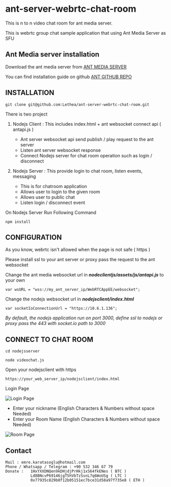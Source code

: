 # ant-server-webrtc-chat-room
This is n to n video chat room for ant media server. 

This is webrtc group chat sample application  that using Ant Media Server as SFU

Ant Media server installation
---------------------------------
Download the ant media server from [ANT MEDIA SERVER]

You can find installation guide on github [ANT GITHUB REPO]


INSTALLATION
---------------------------------
```
git clone git@github.com:Lethea/ant-server-webrtc-chat-room.git
```

 There is two project 
1. Nodejs Client : This includes index.html + ant websocket connect api ( antapi.js )
   * Ant server websocket api send publish / play request to the ant server 
   * Listen ant server websocket response 
   * Connect Nodejs server for chat room operation such as login / disconnect 
   
2. Nodejs Server : This provide login to chat room, listen events, messaging
   * This is for chatroom application
   * Allows user to login to the given room
   * Allows user to public chat
   * Listen login / disconnect event

On Nodejs Server Run Following Command
```
npm install
```

CONFIGURATION
----------------------------------
As you know, webrtc isn't allowed when the page is not safe ( https )

Please install ssl to your ant server or proxy pass the request to the ant websocket 

Change the ant media websocket url in _**nodeclientjs/assets/js/antapi.js**_ to your own

```
var wsURL = "wss://my_ant_server_ip/WebRTCAppEE/websocket";
```

Change the nodejs websocket url in _**nodejsclient/index.html**_

```
var socketIoConnectionUrl = "https://10.6.1.136";
```
*By default, the nodejs application run on port 3000, 
define ssl to nodejs or proxy pass the 443 with socket.io path to 3000*

CONNECT TO CHAT ROOM
-----------------------------

```
cd nodejsserver

node videochat.js
```

Open your nodejsclient with https

````
https://your_web_server_ip/nodejsclient/index.html
````

Login Page

![Login Page](https://image.prntscr.com/image/6WweoH9eRKe7t1UOe_uMhw.png)

* Enter your nickname  (English Characters & Numbers without space Needed)
* Enter your Room Name (English Characters & Numbers without space Needed)

![Room Page](https://image.prntscr.com/image/v41IqySTTsiAFggs17OP4Q.png)


Contact
------------
````
Mail : emre.karatasoglu@hotmail.com
Phone / Whatsapp / Telegram : +90 532 346 67 79
Donate :   1HxYXXDNQen9kDHjdjPrHkj1xS64fkENes ( BTC )
           Ld8BNcvP69146jgT5hVbTzSsnL7q6WoUSg ( LTC ) 
           0x77935c829b0f12b05151ec7bce31d58a97f735e8 ( ETH ) 
````






[ANT GITHUB REPO]:https://github.com/ant-media/Ant-Media-Server
[ANT MEDIA SERVER]:https://antmedia.io/
